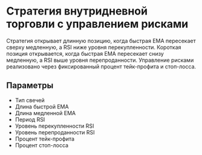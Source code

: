 # Стратегия внутридневной торговли с управлением рисками

Стратегия открывает длинную позицию, когда быстрая EMA пересекает сверху медленную, а RSI ниже уровня перекупленности. Короткая позиция открывается, когда быстрая EMA пересекает снизу медленную, а RSI выше уровня перепроданности. Управление рисками реализовано через фиксированный процент тейк-профита и стоп-лосса.

## Параметры
- Тип свечей
- Длина быстрой EMA
- Длина медленной EMA
- Период RSI
- Уровень перекупленности RSI
- Уровень перепроданности RSI
- Процент тейк-профита
- Процент стоп-лосса
